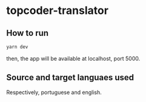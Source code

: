 # topcoder-translator

## How to run

```sh
yarn dev
```

then, the app will be available at localhost, port 5000.

## Source and target languaes used

Respectively, portuguese and english.
